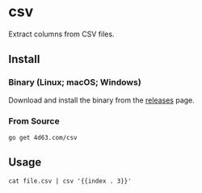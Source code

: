 # csv

Extract columns from CSV files.

## Install

### Binary (Linux; macOS; Windows)

Download and install the binary from the [releases](https://github.com/leighmcculloch/csv/releases) page.

### From Source

```
go get 4d63.com/csv
```

## Usage

```
cat file.csv | csv '{{index . 3}}'
```
